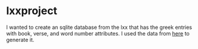 # lxxproject

I wanted to create an sqlite database from the lxx that has the greek entries with book, verse, and word number attributes. I used the data from [here](http://ccat.sas.upenn.edu/gopher/text/religion/biblical/lxxmorph/) to generate it.

